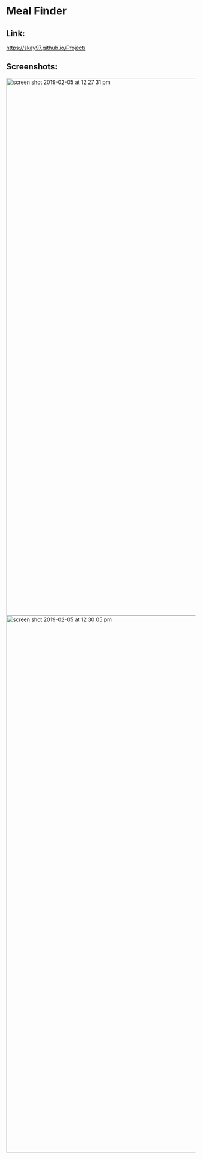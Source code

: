 # Meal Finder
## Link:
https://skay97.github.io/Project/
## Screenshots:
<img width="1424" alt="screen shot 2019-02-05 at 12 27 31 pm" src="https://user-images.githubusercontent.com/44034677/52463865-33e31e80-2b3e-11e9-9712-c902f5b4fbbf.png">
<img width="1424" alt="screen shot 2019-02-05 at 12 30 05 pm" src="https://user-images.githubusercontent.com/44034677/52463868-35ace200-2b3e-11e9-916b-e25e4a63568a.png">
